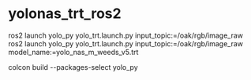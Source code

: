 # yolonas_trt_ros2
ros2 launch yolo_py yolo_trt.launch.py input_topic:=/oak/rgb/image_raw
ros2 launch yolo_py yolo_trt.launch.py input_topic:=/oak/rgb/image_raw model_name:=yolo_nas_m_weeds_v5.trt

colcon build --packages-select yolo_py

